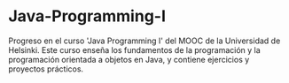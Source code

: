 # Java-Programming-I
Progreso en el curso 'Java Programming I' del MOOC de la Universidad de Helsinki. Este curso enseña los fundamentos de la programación y la programación orientada a objetos en Java, y contiene ejercicios y proyectos prácticos.
